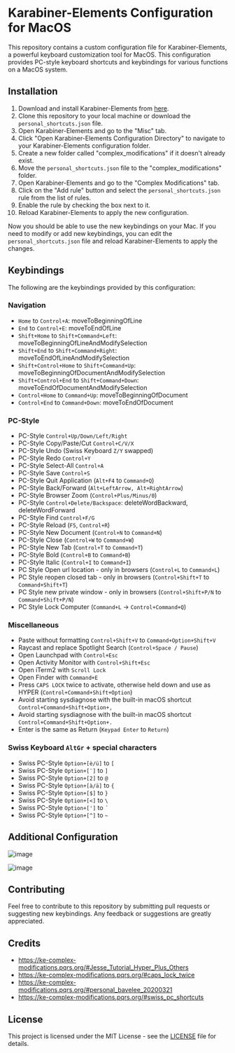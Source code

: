 Karabiner-Elements Configuration for MacOS
==========================================

This repository contains a custom configuration file for Karabiner-Elements, a powerful keyboard customization tool for MacOS. This configuration provides PC-style keyboard shortcuts and keybindings for various functions on a MacOS system.

Installation
------------

1.  Download and install Karabiner-Elements from [here](https://karabiner-elements.pqrs.org/).
2.  Clone this repository to your local machine or download the `personal_shortcuts.json` file.
3.  Open Karabiner-Elements and go to the "Misc" tab.
4.  Click "Open Karabiner-Elements Configuration Directory" to navigate to your Karabiner-Elements configuration folder.
5.  Create a new folder called "complex\_modifications" if it doesn't already exist.
6.  Move the `personal_shortcuts.json` file to the "complex\_modifications" folder.
7.  Open Karabiner-Elements and go to the "Complex Modifications" tab.
8.  Click on the "Add rule" button and select the `personal_shortcuts.json` rule from the list of rules.
9.  Enable the rule by checking the box next to it.
10.  Reload Karabiner-Elements to apply the new configuration.

Now you should be able to use the new keybindings on your Mac. If you need to modify or add new keybindings, you can edit the `personal_shortcuts.json` file and reload Karabiner-Elements to apply the changes.

Keybindings
-----------

The following are the keybindings provided by this configuration:

### Navigation

*   `Home` to `Control+A`: moveToBeginningOfLine
*   `End` to `Control+E`: moveToEndOfLine
*   `Shift+Home` to `Shift+Command+Left`: moveToBeginningOfLineAndModifySelection
*   `Shift+End` to `Shift+Command+Right`: moveToEndOfLineAndModifySelection
*   `Shift+Control+Home` to `Shift+Command+Up`: moveToBeginningOfDocumentAndModifySelection
*   `Shift+Control+End` to `Shift+Command+Down`: moveToEndOfDocumentAndModifySelection
*   `Control+Home` to `Command+Up`: moveToBeginningOfDocument
*   `Control+End` to `Command+Down`: moveToEndOfDocument

### PC-Style

*   PC-Style `Control+Up/Down/Left/Right`
*   PC-Style Copy/Paste/Cut `Control+C/V/X`
*   PC-Style Undo (Swiss Keyboard `Z/Y` swapped)
*   PC-Style Redo `Control+Y`
*   PC-Style Select-All `Control+A`
*   PC-Style Save `Control+S`
*   PC-Style Quit Application (`Alt+F4` to `Command+Q`)
*   PC-Style Back/Forward (`Alt+LeftArrow, Alt+RightArrow`)
*   PC-Style Browser Zoom (`Control+Plus/Minus/0`)
*   PC-Style `Control+Delete/Backspace`: deleteWordBackward, deleteWordForward
*   PC-Style Find `Control+F/G`
*   PC-Style Reload (`F5`, `Control+R`)
*   PC-Style New Document (`Control+N` to `Command+N`)
*   PC-Style Close (`Control+W` to `Command+W`)
*   PC-Style New Tab (`Control+T` to `Command+T`)
*   PC-Style Bold (`Control+B` to `Command+B`)
*   PC-Style Italic (`Control+I` to `Command+I`)
*   PC Style Open url location - only in browsers (`Control+L` to `Command+L`)
*   PC Style reopen closed tab - only in browsers (`Control+Shift+T` to `Command+Shift+T`)
*   PC Style new private window - only in browsers (`Control+Shift+P/N` to `Command+Shift+P/N`)
*   PC Style Lock Computer (`Command+L` -> `Control+Command+Q`)

### Miscellaneous

*   Paste without formatting `Control+Shift+V` to `Command+Option+Shift+V`
*   Raycast and replace Spotlight Search (`Control+Space / Pause`)
*   Open Launchpad with `Control+Esc`
*   Open Activity Monitor with `Control+Shift+Esc`
*   Open iTerm2 with `Scroll Lock`
*   Open Finder with `Command+E`
*   Press `CAPS LOCK` twice to activate, otherwise held down and use as HYPER (`Control+Command+Shift+Option`)
*   Avoid starting sysdiagnose with the built-in macOS shortcut `Control+Command+Shift+Option+,`
*   Avoid starting sysdiagnose with the built-in macOS shortcut `Control+Command+Shift+Option+.`
*   Enter is the same as Return (`Keypad Enter` to `Return`)

### Swiss Keyboard `AltGr` + special characters

*   Swiss PC-Style `Option+[è/ü]` to `[`
*   Swiss PC-Style `Option+[¨]` to `]`
*   Swiss PC-Style `Option+[2]` to `@`
*   Swiss PC-Style `Option+[à/ä]` to `{`
*   Swiss PC-Style `Option+[$]` to `}`
*   Swiss PC-Style `Option+[<]` to `\`
*   Swiss PC-Style `Option+[']` to `´`
*   Swiss PC-Style `Option+[^]` to `~`


Additional Configuration
------------------------
![image](https://user-images.githubusercontent.com/16536946/228283187-c14c442f-3eb1-41cb-918a-138dca1185c0.png)

![image](https://user-images.githubusercontent.com/16536946/228283707-81a7c22c-6077-4f1d-a6f6-430cd475d119.png)


Contributing
------------

Feel free to contribute to this repository by submitting pull requests or suggesting new keybindings. Any feedback or suggestions are greatly appreciated.

Credits
-------
- https://ke-complex-modifications.pqrs.org/#Jesse_Tutorial_Hyper_Plus_Others
- https://ke-complex-modifications.pqrs.org/#caps_lock_twice
- https://ke-complex-modifications.pqrs.org/#personal_bavelee_20200321
- https://ke-complex-modifications.pqrs.org/#swiss_pc_shortcuts

License
-------

This project is licensed under the MIT License - see the [LICENSE](LICENSE) file for details.
